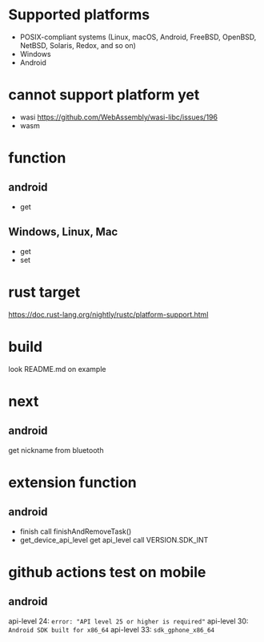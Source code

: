 # Supported platforms
- POSIX-compliant systems
(Linux, macOS, Android, FreeBSD, OpenBSD, NetBSD, Solaris, Redox, and so on)
- Windows
- Android

# cannot support platform yet
- wasi
https://github.com/WebAssembly/wasi-libc/issues/196
- wasm

# function
## android
- get

## Windows, Linux, Mac
- get
- set

# rust target
https://doc.rust-lang.org/nightly/rustc/platform-support.html

# build
look README.md on example

# next
## android
get nickname from bluetooth

# extension function
## android
- finish
call finishAndRemoveTask()
- get_device_api_level
get api_level
call VERSION.SDK_INT

# github actions test on mobile
## android
api-level 24: `error: "API level 25 or higher is required"`
api-level 30: `Android SDK built for x86_64`
api-level 33: `sdk_gphone_x86_64`
